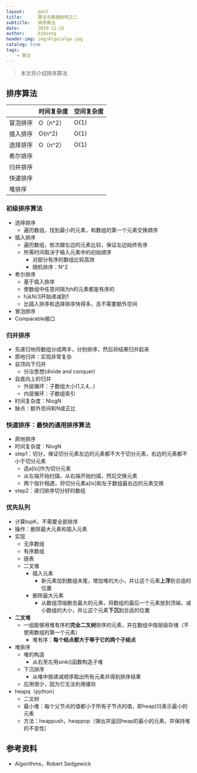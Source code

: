 ```yaml
---
layout:     post
title:      算法与数据结构之二
subtitle:   排序算法
date:       2019-11-25
author:     bjmsong
header-img: img/Algo/algo.jpg
catalog: true
tags:
    - 算法
---
```

>本文将介绍排序算法

## 排序算法
|          | 时间复杂度 | 空间复杂度 |
| -------- | ---------- | ---------- |
| 冒泡排序 |       O（n^2）     |     O(1)       |
| 插入排序 |      O(n^2)      |         O(1)     |
| 选择排序 |         O（n^2）   |       O(1)     |
| 希尔排序 |            |            |
| 归并排序   |            |            |
| 快速排序         |            |            |
| 堆排序         |            |            |

### 初级排序算法
- 选择排序
    - 遍历数组，找到最小的元素，和数组的第一个元素交换顺序
- 插入排序
    - 遍历数组，依次跟左边的元素比较，保证左边始终有序
    - 所需时间取决于输入元素中的初始顺序
        - 对部分有序的数组比较高效
        - 随机排序：N^2
- 希尔排序
    - 基于插入排序
    - 使数组中任意间隔为h的元素都是有序的
    - h从N/3开始递减到1
    - 比插入排序和选择排序快得多，且不需要额外空间
- 冒泡排序
- Comparable接口

### 归并排序
- 先递归地将数组分成两半，分别排序，然后将结果归并起来
- 原地归并：实现非常复杂
- 自顶向下归并
    - 分治思想(divide and conquer)
- 自底向上的归并
    - 外层循环：子数组大小(1,2,4,..)
    - 内层循环：子数组索引
- 时间复杂度：NlogN
- 缺点：额外空间和N成正比

### 快速排序：最快的通用排序算法
- 原地排序
- 时间复杂度：NlogN
- step1：切分，保证切分元素左边的元素都不大于切分元素，右边的元素都不小于切分元素
    - 选a[lo]作为切分元素
    - 从左端开始扫描，从右端开始扫描，然后交换元素
    - 两个指针相遇，将切分元素a[lo]和左子数组最右边的元素交换
- step2：递归排序切分好的数组

### 优先队列
- 计算topK，不需要全部排序
- 操作：删除最大元素和插入元素
- 实现
    - 无序数组
    - 有序数组
    - 链表
    - 二叉堆
        - 插入元素
            - 新元素加到数组末尾，增加堆的大小，并让这个元素**上浮**到合适的位置
        - 删除最大元素
            - 从数组顶端删去最大的元素，将数组的最后一个元素放到顶端，减小数组的大小，并让这个元素**下沉**到合适的位置
- **二叉堆**
    - 一组能够用堆有序的**完全二叉树**排序的元素，并在数组中按层级存储（不使用数组的第一个元素）   
        - 堆有序：**每个结点都大于等于它的两个子结点**
- 堆排序
    - 堆的构造
        - 从右至左用sink()函数构造子堆
    - 下沉排序 
        - 从堆中按递减顺序取出所有元素并得到排序结果
    - 应用很少，因为它无法利用缓存
- heapq（python）
    - 二叉树
    - 最小堆：每个父节点的值都小于所有子节点的值，即heap[0]表示最小的元素
    - 方法：heappush，heappop（弹出并返回heap的最小的元素，并保持堆的不变性）


## 参考资料
- Algorithms，Robert Sedgewick 
